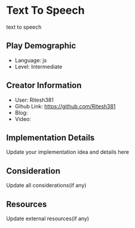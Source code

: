 # Text To Speech

text to speech

## Play Demographic

- Language: js
- Level: Intermediate

## Creator Information

- User: Ritesh381
- Gihub Link: https://github.com/Ritesh381
- Blog: 
- Video: 

## Implementation Details

Update your implementation idea and details here

## Consideration

Update all considerations(if any)

## Resources

Update external resources(if any)
